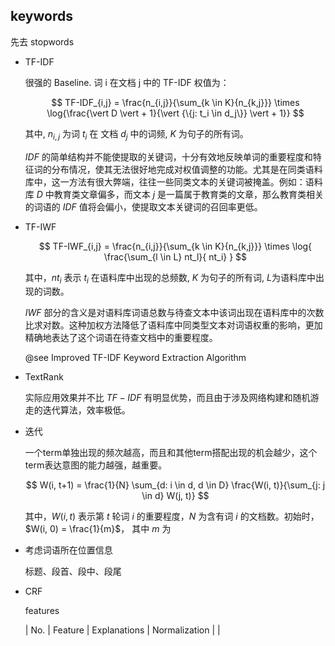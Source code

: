 keywords
--------

先去 stopwords

- TF-IDF

  很强的 Baseline. 词 i 在文档 j 中的 TF-IDF 权值为：

  $$
  TF-IDF_{i,j} = \frac{n_{i,j}}{\sum_{k \in K}{n_{k,j}}} \times \log{\frac{\vert D \vert + 1}{\vert {\{j: t_i \in d_j\}} \vert + 1}}
  $$

  其中, $n_{i,j}$ 为词 $t_i$ 在 文档 $d_j$ 中的词频, $K$ 为句子的所有词。

  $IDF$ 的简单结构并不能使提取的关键词，十分有效地反映单词的重要程度和特征词的分布情况，使其无法很好地完成对权值调整的功能。尤其是在同类语料库中，这一方法有很大弊端，往往一些同类文本的关键词被掩盖。例如：语料库 $D$ 中教育类文章偏多，而文本 $j$ 是一篇属于教育类的文章，那么教育类相关的词语的 $IDF$ 值将会偏小，使提取文本关键词的召回率更低。

- TF-IWF

  $$
  TF-IWF_{i,j} = \frac{n_{i,j}}{\sum_{k \in K}{n_{k,j}}} \times \log{ \frac{\sum_{l \in L} nt_l}{ nt_i} }
  $$

  其中，$nt_i$ 表示 $t_i$ 在语料库中出现的总频数, $K$ 为句子的所有词, $L$为语料库中出现的词数。

  $IWF$ 部分的含义是对语料库词语总数与待查文本中该词出现在语料库中的次数比求对数。这种加权方法降低了语料库中同类型文本对词语权重的影响，更加精确地表达了这个词语在待查文档中的重要程度。

  @see Improved TF-IDF Keyword Extraction Algorithm

- TextRank

    实际应用效果并不比 $TF-IDF$ 有明显优势，而且由于涉及网络构建和随机游走的迭代算法，效率极低。

- 迭代

  一个term单独出现的频次越高，而且和其他term搭配出现的机会越少，这个term表达意图的能力越强，越重要。

  $$
  W(i, t+1) = \frac{1}{N} \sum_{d: i \in d, d \in D} \frac{W(i, t)}{\sum_{j: j \in d} W(j, t)}
  $$

  其中，$W(i,t)$ 表示第 $t$ 轮词 $i$ 的重要程度，$N$ 为含有词 $i$ 的文档数。初始时，$W(i, 0) = \frac{1}{m}$， 其中 $m$ 为

- 考虑词语所在位置信息

  标题、段首、段中、段尾

- CRF

  features

  | No. | Feature | Explanations | Normalization |
  |
